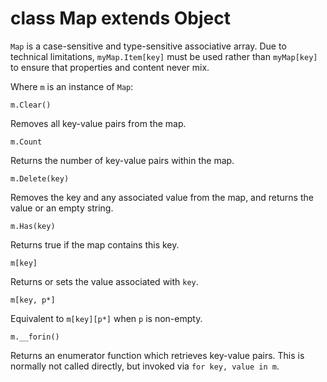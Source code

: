 # class Map extends Object

`Map` is a case-sensitive and type-sensitive associative array. Due to technical limitations, `myMap.Item[key]` must be used rather than `myMap[key]` to ensure that properties and content never mix.

Where `m` is an instance of `Map`:

```
m.Clear()
```
Removes all key-value pairs from the map.

```
m.Count
```
Returns the number of key-value pairs within the map.

```
m.Delete(key)
```
Removes the key and any associated value from the map, and returns the value or an empty string.

```
m.Has(key)
```
Returns true if the map contains this key.

```
m[key]
```
Returns or sets the value associated with `key`.

```
m[key, p*]
```
Equivalent to `m[key][p*]` when `p` is non-empty.

```
m.__forin()
```
Returns an enumerator function which retrieves key-value pairs. This is normally not called directly, but invoked via `for key, value in m`.
